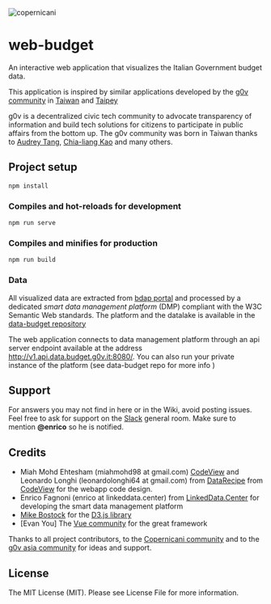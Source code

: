 ![copernicani](https://copernicani.it/wp-content/uploads/cropped-logo_orizzontale_trasparente-1-e1525161268864.png)

# web-budget

An interactive web application that visualizes the Italian Government budget data.

This application is inspired by similar applications developed by the [g0v community](http://gov.asia/) in [Taiwan](https://github.com/g0v/twbudget) and [Taipey](https://github.com/tony1223/tw-budget-platform)

g0v is a decentralized civic tech community to advocate transparency of information and build tech solutions 
for citizens to participate in public affairs from the bottom up. The g0v community was born in Taiwan thanks to [Audrey Tang](https://de.wikipedia.org/wiki/Audrey_Tang), [Chia-liang Kao](https://github.com/clkao) and many others.


## Project setup
```
npm install
```

### Compiles and hot-reloads for development
```
npm run serve
```

### Compiles and minifies for production
```
npm run build
```

### Data

All visualized data are extracted from [bdap portal](https://bdap-opendata.mef.gov.it/tema/bilancio-finanziario-dello-stato-0) and processed by a dedicated *smart data management platform* (DMP) compliant with the W3C Semantic Web standards. The platform and the datalake is available in the [data-budget repository](https://git.copernicani.it/g0v/data-budget)

The web application connects to data management platform through an api server endpoint available at the address http://v1.api.data.budget.g0v.it:8080/. You can also run your private instance of the platform (see data-budget repo for more info )


## Support

For answers you may not find in here or in the Wiki, avoid posting issues. Feel free to ask for support on the [Slack](https://linkeddatacenter.slack.com/) general room. Make sure to mention **@enrico** so he is notified.

## Credits

- Miah Mohd Ehtesham (miahmohd98 at gmail.com) [CodeView](http://CodeView.Cloud) and Leonardo Longhi (leonardolonghi64 at gmail.com) from [DataRecipe](http://DataChef.Cloud) from [CodeView](http://CodeView.Cloud) for the webapp code design.
- Enrico Fagnoni (enrico at linkeddata.center) from [LinkedData.Center](http://linkeddata.center) for developing the smart data management platform 
- [Mike Bostock](https://bost.ocks.org/mike/) for the [D3.js library](https://d3js.org/)
- [Evan You] The [Vue community](https://vuejs.org) for the great framework

Thanks to all project contributors, to the [Copernicani community](https://copernicani.it/) and to the [g0v asia community](http://g0v.asia) for ideas and support.

## License

The MIT License (MIT). Please see License File for more information.



